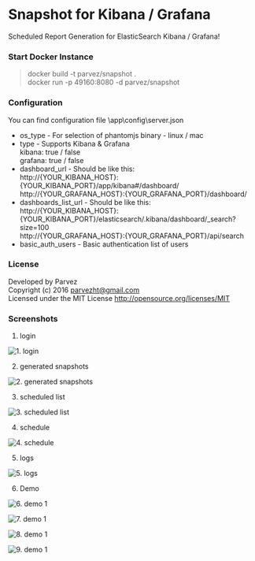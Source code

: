 # Snapshot for Kibana / Grafana
Scheduled Report Generation for ElasticSearch Kibana / Grafana!

### Start Docker Instance
> docker build -t parvez/snapshot .  
> docker run -p 49160:8080 -d parvez/snapshot


### Configuration
You can find configuration file \app\config\server.json

* os_type - For selection of phantomjs binary - linux / mac
* type - Supports Kibana & Grafana  
  kibana: true / false  
  grafana: true / false  
* dashboard_url - Should be like this:  
  http://{YOUR_KIBANA_HOST}:{YOUR_KIBANA_PORT}/app/kibana#/dashboard/  
  http://{YOUR_GRAFANA_HOST}:{YOUR_GRAFANA_PORT}/dashboard/  
* dashboards_list_url - Should be like this:  
  http://{YOUR_KIBANA_HOST}:{YOUR_KIBANA_PORT}/elasticsearch/.kibana/dashboard/_search?size=100  
  http://{YOUR_GRAFANA_HOST}:{YOUR_GRAFANA_PORT}/api/search  
* basic_auth_users - Basic authentication list of users

### License
Developed by Parvez  
Copyright (c) 2016 parvezht@gmail.com  
Licensed under the MIT License http://opensource.org/licenses/MIT  

### Screenshots
1. login

![1. login](https://raw.githubusercontent.com/parvez/snapshot_for_kibana/master/screenshots/1_login.png)


2. generated snapshots

![2. generated snapshots](https://raw.githubusercontent.com/parvez/snapshot_for_kibana/master/screenshots/2_generated_snapshots.png)


3. scheduled list

![3. scheduled list](https://raw.githubusercontent.com/parvez/snapshot_for_kibana/master/screenshots/3_scheduled_list.png)


4. schedule

![4. schedule](https://raw.githubusercontent.com/parvez/snapshot_for_kibana/master/screenshots/4_schedule.png)


5. logs

![5. logs](https://raw.githubusercontent.com/parvez/snapshot_for_kibana/master/screenshots/5_logs.png)


6. Demo

![6. demo 1](https://raw.githubusercontent.com/parvez/snapshot_for_kibana/master/screenshots/6_demo_1.png)

![7. demo 1](https://raw.githubusercontent.com/parvez/snapshot_for_kibana/master/screenshots/7_demo_2.png)

![8. demo 1](https://raw.githubusercontent.com/parvez/snapshot_for_kibana/master/screenshots/8_demo_3.png)

![9. demo 1](https://raw.githubusercontent.com/parvez/snapshot_for_kibana/master/screenshots/9_demo_4.png)



